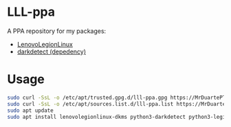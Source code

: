 # LLL-ppa
A PPA repository for my packages:

- [LenovoLegionLinux](https://github.com/assafmo/joincap)
- [darkdetect (depedency)](https://github.com/albertosottile/darkdetect)

# Usage

```bash
sudo curl -SsL -o /etc/apt/trusted.gpg.d/lll-ppa.gpg https://MrDuartePT.github.io/LLL-ppa/ubuntu/KEY.gpg
sudo curl -SsL -o /etc/apt/sources.list.d/lll-ppa.list https://MrDuartePT.github.io/LLL-ppa/ubuntu/lll-ppa.list
sudo apt update
sudo apt install lenovolegionlinux-dkms python3-darkdetect python3-legion-linux
```
